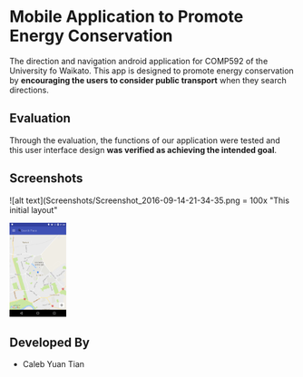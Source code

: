 # Mobile Application to Promote Energy Conservation

The direction and navigation android application for COMP592 of the University fo Waikato. This app is designed to promote energy conservation by **encouraging the users to consider public transport** when they search directions.

## Evaluation

Through the evaluation, the functions of our application were tested and this user interface design **was verified as achieving the intended goal**.

## Screenshots

![alt text](Screenshots/Screenshot_2016-09-14-21-34-35.png = 100x "This initial layout"

<img src="Screenshots/Screenshot_2016-09-14-21-34-35.png" alt="Drawing" style="width: 100px;"/>

## Developed By
* Caleb Yuan Tian
